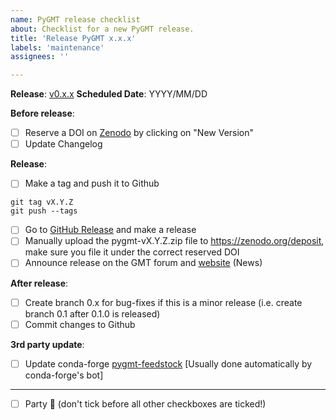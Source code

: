```yaml
---
name: PyGMT release checklist
about: Checklist for a new PyGMT release.
title: 'Release PyGMT x.x.x'
labels: 'maintenance'
assignees: ''

---
```


**Release**: [v0.x.x](https://github.com/GenericMappingTools/pygmt/milestones/0.x.x)
**Scheduled Date**: YYYY/MM/DD

**Before release**:
- [ ] Reserve a DOI on [Zenodo](https://zenodo.org) by clicking on "New Version"
- [ ] Update Changelog

**Release**:
- [ ] Make a tag and push it to Github
```
git tag vX.Y.Z
git push --tags
```
- [ ] Go to [GitHub Release](https://github.com/GenericMappingTools/pygmt/releases) and make a release
- [ ] Manually upload the pygmt-vX.Y.Z.zip file to https://zenodo.org/deposit, make sure you file it under the correct reserved DOI
- [ ] Announce release on the GMT forum and [website](https://www.generic-mapping-tools.org) (News)

**After release**:
- [ ] Create branch 0.x for bug-fixes if this is a minor release (i.e. create branch 0.1 after 0.1.0 is released)
- [ ] Commit changes to Github

**3rd party update**:
- [ ] Update conda-forge [pygmt-feedstock](https://github.com/conda-forge/pygmt-feedstock) [Usually done automatically by conda-forge's bot]

---

- [ ] Party :tada: (don't tick before all other checkboxes are ticked!)
